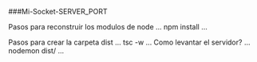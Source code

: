 ###Mi-Socket-SERVER_PORT



Pasos para reconstruir los modulos de node
...
npm install
...

Pasos para crear la carpeta dist
...
tsc -w
...
Como levantar el servidor?
...
nodemon dist/
...
